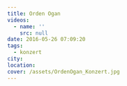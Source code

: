 ```yaml
---
title: Orden Ogan
videos:
  - name: ''
    src: null
date: 2016-05-26 07:09:20
tags:
  - konzert
city:
location:
cover: /assets/OrdenOgan_Konzert.jpg
---
```

